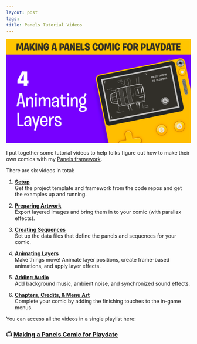 ```yaml
---
layout: post
tags:
title: Panels Tutorial Videos
---
```


![Tutorial video thumbnail](/images/posts/2023-03/videoThumb.png)

I put together some tutorial videos to help folks figure out how to make their own comics with my [Panels framework](https://cadin.github.io/panels/).

There are six videos in total:

1. **[Setup](https://youtu.be/bD7K6Ti-Wpg)**  
   Get the project template and framework from the code repos and get the examples up and running.

2. **[Preparing Artwork](https://youtu.be/qi4WDF-X8Iw)**  
   Export layered images and bring them in to your comic (with parallax effects).

3. **[Creating Sequences](https://youtu.be/jbvt2_GRb1M)**  
   Set up the data files that define the panels and sequences for your comic.

4. **[Animating Layers](https://youtu.be/UYKAldkoQSo)**  
   Make things move! Animate layer positions, create frame-based animations, and apply layer effects.

5. **[Adding Audio](https://youtu.be/qqPXjnM-DOE)**  
   Add background music, ambient noise, and synchronized sound effects.

6. **[Chapters, Credits, & Menu Art](https://youtu.be/aC8kg-T7xnk)**  
   Complete your comic by adding the finishing touches to the in-game menus.

You can access all the videos in a single playlist here:

### 📺 [Making a Panels Comic for Playdate](https://www.youtube.com/playlist?list=PLvk_cJkKCihbN4Q61lopDtSQMbx4vNLvv)
